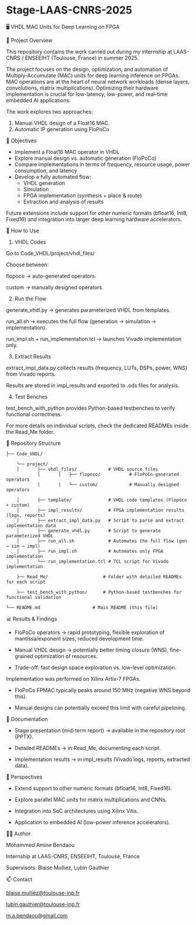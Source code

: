 # Stage-LAAS-CNRS-2025

🖥️ VHDL MAC Units for Deep Learning on FPGA

📌 Project Overview

This repository contains the work carried out during my internship at LAAS-CNRS / ENSEEIHT (Toulouse, France) in summer 2025.

The project focuses on the design, optimization, and automation of Multiply-Accumulate (MAC) units for deep learning inference on FPGAs.
MAC operations are at the heart of neural network workloads (dense layers, convolutions, matrix multiplications). Optimizing their hardware implementation is crucial for low-latency, low-power, and real-time embedded AI applications.

The work explores two approaches:

1) Manual VHDL design of a Float16 MAC.
2) Automatic IP generation using FloPoCo

🎯 Objectives

- Implement a Float16 MAC operator in VHDL
- Explore manual design vs. automatic generation (FloPoCo)
- Compare implementations in terms of frequency, resource usage, power consumption, and latency
- Develop a fully automated flow:
    - VHDL generation
    - Simulation
    - FPGA implementation (synthesis + place & route)
    - Extraction and analysis of results
  
Future extensions include support for other numeric formats (bfloat16, Int8, Fixed16) and integration into larger deep learning hardware accelerators.

🚀 How to Use

1. VHDL Codes

Go to Code_VHDL/project/vhdl_files/

Choose between:

  flopoco → auto-generated operators.

  custom → manually designed operators.

2. Run the Flow

generate_vhdl.py → generates parameterized VHDL from templates.

run_all.sh → executes the full flow (generation → simulation → implementation).

run_impl.sh + run_implementation.tcl → launches Vivado implementation only.

3. Extract Results

extract_impl_data.py collects results (frequency, LUTs, DSPs, power, WNS) from Vivado reports.

Results are stored in impl_results and exported to .ods files for analysis.

4. Test Benches

test_bench_with_python provides Python-based testbenches to verify functional correctness.

For more details on individual scripts, check the dedicated READMEs inside the Read_Me folder.

📂 Repository Structure

    ├── Code_VHDL/
    
        └── project/
        │       ├── vhdl_files/            # VHDL source files
                │       │   ├── flopoco/           # FloPoCo-generated operators
                │       │   └── custom/            # Manually designed operators
                
        │       ├── template/              # VHDL code templates (Flopoco + custom)
        │       ├── impl_results/          # FPGA implementation results (logs, reports)
        │       ├── extract_impl_data.py   # Script to parse and extract implementation data
        │       ├── generate_vhdl.py       # Script to generate parameterized VHDL
        │       ├── run_all.sh             # Automates the full flow (gen → sim → impl)
        │       ├── run_impl.sh            # Automates only FPGA implementation
        │       └── run_implementation.tcl # TCL script for Vivado implementation

        ├── Read_Me/                     # Folder with detailed READMEs for each script

        ├── test_bench_with_python/      # Python-based testbenches for functional validation

    └── README.md                    # Main README (this file)

📊 Results & Findings

- FloPoCo operators → rapid prototyping, flexible exploration of mantissa/exponent sizes, reduced development time.

- Manual VHDL design → potentially better timing closure (WNS), fine-grained optimization of resources.

- Trade-off: fast design space exploration vs. low-level optimization.

Implementation was performed on Xilinx Artix-7 FPGAs.

- FloPoCo FPMAC typically peaks around 150 MHz (negative WNS beyond this).

- Manual designs can potentially exceed this limit with careful pipelining.

📖 Documentation

- Stage presentation (mid-term report) → available in the repository root (PPTX).

- Detailed READMEs → in Read_Me, documenting each script.

- Implementation results → in impl_results (Vivado logs, reports, extracted data).

🔮 Perspectives

- Extend support to other numeric formats (bfloat16, Int8, Fixed16).

- Explore parallel MAC units for matrix multiplications and CNNs.

- Integration into SoC architectures using Xilinx Vitis.

- Application to embedded AI (low-power inference accelerators).

👨‍💻 Author

Mohammed Amine Bendaou

Internship at LAAS-CNRS, ENSEEIHT, Toulouse, France

Supervisors: Blaise Mulliez, Lubin Gauthier

📫 Contact

blaise.mulliez@toulouse-inp.fr

lubin.gauthier@toulouse-inp.fr

m.a.bendaou@gmail.com


